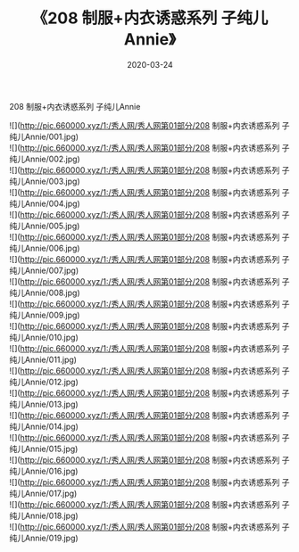 ﻿---
layout: post
title:  《208 制服+内衣诱惑系列 子纯儿Annie》
date:   2020-03-24
img: http://pic.660000.xyz/1:/秀人网/秀人网第01部分/208 制服+内衣诱惑系列 子纯儿Annie/000.jpg
categories: [美女, 清纯, 唯美]
---

208 制服+内衣诱惑系列 子纯儿Annie

  ![](http://pic.660000.xyz/1:/秀人网/秀人网第01部分/208 制服+内衣诱惑系列 子纯儿Annie/001.jpg) <br> ![](http://pic.660000.xyz/1:/秀人网/秀人网第01部分/208 制服+内衣诱惑系列 子纯儿Annie/002.jpg) <br> ![](http://pic.660000.xyz/1:/秀人网/秀人网第01部分/208 制服+内衣诱惑系列 子纯儿Annie/003.jpg) <br> ![](http://pic.660000.xyz/1:/秀人网/秀人网第01部分/208 制服+内衣诱惑系列 子纯儿Annie/004.jpg) <br> ![](http://pic.660000.xyz/1:/秀人网/秀人网第01部分/208 制服+内衣诱惑系列 子纯儿Annie/005.jpg) <br> ![](http://pic.660000.xyz/1:/秀人网/秀人网第01部分/208 制服+内衣诱惑系列 子纯儿Annie/006.jpg) <br> ![](http://pic.660000.xyz/1:/秀人网/秀人网第01部分/208 制服+内衣诱惑系列 子纯儿Annie/007.jpg) <br> ![](http://pic.660000.xyz/1:/秀人网/秀人网第01部分/208 制服+内衣诱惑系列 子纯儿Annie/008.jpg) <br> ![](http://pic.660000.xyz/1:/秀人网/秀人网第01部分/208 制服+内衣诱惑系列 子纯儿Annie/009.jpg) <br> ![](http://pic.660000.xyz/1:/秀人网/秀人网第01部分/208 制服+内衣诱惑系列 子纯儿Annie/010.jpg) <br> ![](http://pic.660000.xyz/1:/秀人网/秀人网第01部分/208 制服+内衣诱惑系列 子纯儿Annie/011.jpg) <br> ![](http://pic.660000.xyz/1:/秀人网/秀人网第01部分/208 制服+内衣诱惑系列 子纯儿Annie/012.jpg) <br> ![](http://pic.660000.xyz/1:/秀人网/秀人网第01部分/208 制服+内衣诱惑系列 子纯儿Annie/013.jpg) <br> ![](http://pic.660000.xyz/1:/秀人网/秀人网第01部分/208 制服+内衣诱惑系列 子纯儿Annie/014.jpg) <br> ![](http://pic.660000.xyz/1:/秀人网/秀人网第01部分/208 制服+内衣诱惑系列 子纯儿Annie/015.jpg) <br> ![](http://pic.660000.xyz/1:/秀人网/秀人网第01部分/208 制服+内衣诱惑系列 子纯儿Annie/016.jpg) <br> ![](http://pic.660000.xyz/1:/秀人网/秀人网第01部分/208 制服+内衣诱惑系列 子纯儿Annie/017.jpg) <br> ![](http://pic.660000.xyz/1:/秀人网/秀人网第01部分/208 制服+内衣诱惑系列 子纯儿Annie/018.jpg) <br> ![](http://pic.660000.xyz/1:/秀人网/秀人网第01部分/208 制服+内衣诱惑系列 子纯儿Annie/019.jpg) <br>